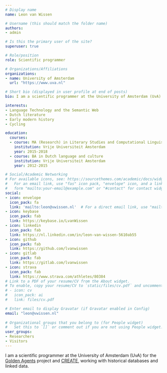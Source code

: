 ```yaml
---
# Display name
name: Leon van Wissen

# Username (this should match the folder name)
authors:
- admin

# Is this the primary user of the site?
superuser: true

# Role/position
role: Scientific programmer

# Organizations/Affiliations
organizations:
- name: University of Amsterdam
  url: "https://www.uva.nl"

# Short bio (displayed in user profile at end of posts)
bio: I am a scientific programmer at the University of Amsterdam (UvA) for the Golden Agents project and CREATE, working with historical databases and linked data.

interests:
- Language Technology and the Semantic Web
- Dutch literature
- Early modern history
- Cycling

education:
  courses:
  - course: MA (Research) in Literary Studies and Computational Linguistics
    institution: Vrije Universiteit Amsterdam
    year: 2015-2018
  - course: BA in Dutch language and culture
    institution: Vrije Universiteit Amsterdam
    year: 2012-2015

# Social/Academic Networking
# For available icons, see: https://sourcethemes.com/academic/docs/widgets/#icons
#   For an email link, use "fas" icon pack, "envelope" icon, and a link in the
#   form "mailto:your-email@example.com" or "#contact" for contact widget.
social:
- icon: envelope
  icon_pack: fa
  link: 'mailto:leon@vwissen.nl'  # For a direct email link, use "mailto:test@example.org".
- icon: keybase
  icon_pack: fab
  link: https://keybase.io/LvanWissen
- icon: linkedin
  icon_pack: fab
  link: https://nl.linkedin.com/in/leon-van-wissen-5610ab55
- icon: github
  icon_pack: fab
  link: https://github.com/lvanwissen
- icon: gitlab
  icon_pack: fab
  link: https://gitlab.com/lvanwissen
- icon: strava
  icon_pack: fab
  link: https://www.strava.com/athletes/80384
# Link to a PDF of your resume/CV from the About widget.
# To enable, copy your resume/CV to `static/files/cv.pdf` and uncomment the lines below.  
# - icon: cv
#   icon_pack: ai
#   link: files/cv.pdf

# Enter email to display Gravatar (if Gravatar enabled in Config)
email: "leon@vwissen.nl"
  
# Organizational groups that you belong to (for People widget)
#   Set this to `[]` or comment out if you are not using People widget.  
user_groups:
- Researchers
- Visitors
---
```


I am a scientific programmer at the University of Amsterdam (UvA) for the [Golden Agents](https://www.goldenagents.org) project and [CREATE](https://www.create.humanities.uva.nl), working with historical databases and linked data. 
